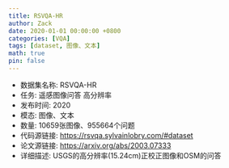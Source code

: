 ```yaml
---
title: RSVQA-HR
author: Zack
date: 2020-01-01 00:00:00 +0800
categories: [VQA]
tags: [dataset, 图像、文本]
math: true
pin: false
---
```

- 数据集名称: RSVQA-HR
- 任务: 遥感图像问答 高分辨率
- 发布时间: 2020
- 模态: 图像、文本
- 数量: 10659张图像、955664个问题
- 代码源链接: https://rsvqa.sylvainlobry.com/#dataset
- 论文源链接: https://arxiv.org/abs/2003.07333
- 详细描述: USGS的高分辨率(15.24cm)正校正图像和OSM的问答
